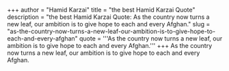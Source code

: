 +++
author = "Hamid Karzai"
title = "the best Hamid Karzai Quote"
description = "the best Hamid Karzai Quote: As the country now turns a new leaf, our ambition is to give hope to each and every Afghan."
slug = "as-the-country-now-turns-a-new-leaf-our-ambition-is-to-give-hope-to-each-and-every-afghan"
quote = '''As the country now turns a new leaf, our ambition is to give hope to each and every Afghan.'''
+++
As the country now turns a new leaf, our ambition is to give hope to each and every Afghan.
